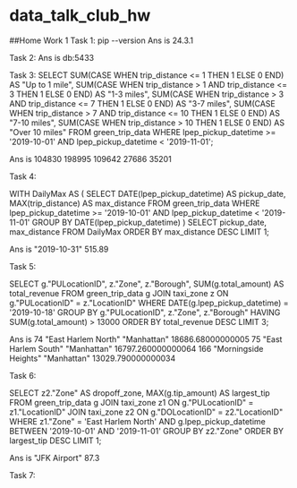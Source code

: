 # data_talk_club_hw
##Home Work 1
Task 1:
pip --version
Ans is 24.3.1

Task 2:
Ans is db:5433

Task 3:
SELECT 
    SUM(CASE WHEN trip_distance <= 1 THEN 1 ELSE 0 END) AS "Up to 1 mile",
    SUM(CASE WHEN trip_distance > 1 AND trip_distance <= 3 THEN 1 ELSE 0 END) AS "1-3 miles",
    SUM(CASE WHEN trip_distance > 3 AND trip_distance <= 7 THEN 1 ELSE 0 END) AS "3-7 miles",
    SUM(CASE WHEN trip_distance > 7 AND trip_distance <= 10 THEN 1 ELSE 0 END) AS "7-10 miles",
    SUM(CASE WHEN trip_distance > 10 THEN 1 ELSE 0 END) AS "Over 10 miles"
FROM green_trip_data
WHERE 
    lpep_pickup_datetime >= '2019-10-01' 
    AND lpep_pickup_datetime < '2019-11-01';

Ans is 104830	198995	109642	27686	35201


Task 4:

WITH DailyMax AS (
    SELECT 
        DATE(lpep_pickup_datetime) AS pickup_date,
        MAX(trip_distance) AS max_distance
    FROM green_trip_data
    WHERE 
        lpep_pickup_datetime >= '2019-10-01' 
        AND lpep_pickup_datetime < '2019-11-01'
    GROUP BY DATE(lpep_pickup_datetime)
)
SELECT 
    pickup_date,
    max_distance
FROM DailyMax
ORDER BY max_distance DESC
LIMIT 1;

Ans is "2019-10-31"	515.89

Task 5:

SELECT 
    g."PULocationID",
    z."Zone",
    z."Borough",
    SUM(g.total_amount) AS total_revenue
FROM 
    green_trip_data g
JOIN 
    taxi_zone z
ON 
    g."PULocationID" = z."LocationID"
WHERE 
    DATE(g.lpep_pickup_datetime) = '2019-10-18'
GROUP BY 
    g."PULocationID", z."Zone", z."Borough"
HAVING 
    SUM(g.total_amount) > 13000
ORDER BY 
    total_revenue DESC
LIMIT 3;

Ans  is 74	"East Harlem North"	"Manhattan"	18686.68000000005
        75	"East Harlem South"	"Manhattan"	16797.260000000064
        166	"Morningside Heights"	"Manhattan"	13029.790000000034


Task 6:

SELECT 
    z2."Zone" AS dropoff_zone,
    MAX(g.tip_amount) AS largest_tip
FROM 
    green_trip_data g
JOIN 
    taxi_zone z1 ON g."PULocationID" = z1."LocationID"
JOIN 
    taxi_zone z2 ON g."DOLocationID" = z2."LocationID"
WHERE 
    z1."Zone" = 'East Harlem North'
    AND g.lpep_pickup_datetime BETWEEN '2019-10-01' AND '2019-11-01'
GROUP BY 
    z2."Zone"
ORDER BY 
    largest_tip DESC
LIMIT 1;

Ans is "JFK Airport"	87.3

Task 7: